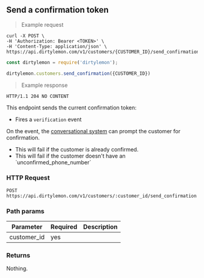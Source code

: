 ## Send a confirmation token

> Example request

```shell
curl -X POST \
-H 'Authorization: Bearer <TOKEN>' \
-H 'Content-Type: application/json' \
https://api.dirtylemon.com/v1/customers/{CUSTOMER_ID}/send_confirmation
```

```javascript
const dirtylemon = require('dirtylemon');

dirtylemon.customers.send_confirmation({CUSTOMER_ID})
```

> Example response

```http
HTTP/1.1 204 NO CONTENT
```

This endpoint sends the current confirmation token:

  - Fires a `verification` event

On the event, the [conversational system](#) can prompt the customer for confirmation.

<aside class="notice">
  <ul>
    <li>This will fail if the customer is already confirmed.</li>
    <li>This will fail if the customer doesn't have an `unconfirmed_phone_number`</li>
  </ul>
</aside>

### HTTP Request

`POST https://api.dirtylemon.com/v1/customers/:customer_id/send_confirmation`

### Path params

| Parameter | Required | Description |
| --------- | -------- | ------------|
| customer_id | yes |  |

### Returns

Nothing.
